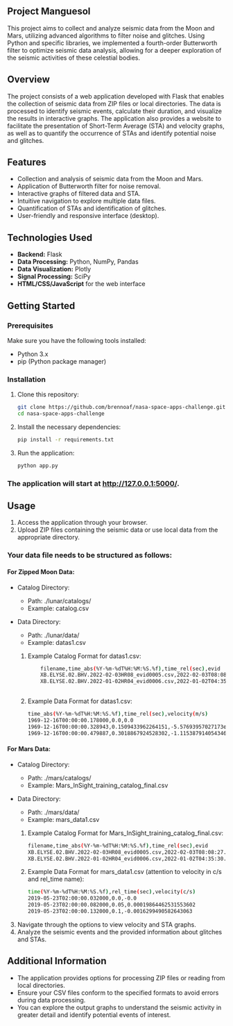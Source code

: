 ## Project Manguesol

This project aims to collect and analyze seismic data from the Moon and Mars, utilizing advanced algorithms to filter noise and glitches. Using Python and specific libraries, we implemented a fourth-order Butterworth filter to optimize seismic data analysis, allowing for a deeper exploration of the seismic activities of these celestial bodies.
## Overview

The project consists of a web application developed with Flask that enables the collection of seismic data from ZIP files or local directories. The data is processed to identify seismic events, calculate their duration, and visualize the results in interactive graphs. The application also provides a website to facilitate the presentation of Short-Term Average (STA) and velocity graphs, as well as to quantify the occurrence of STAs and identify potential noise and glitches.
## Features

- Collection and analysis of seismic data from the Moon and Mars.
- Application of Butterworth filter for noise removal.
- Interactive graphs of filtered data and STA.
- Intuitive navigation to explore multiple data files.
- Quantification of STAs and identification of glitches.
- User-friendly and responsive interface (desktop).
## Technologies Used

- **Backend:** Flask
- **Data Processing:** Python, NumPy, Pandas
- **Data Visualization:** Plotly
- **Signal Processing:** SciPy
- **HTML/CSS/JavaScript** for the web interface

## Getting Started

### Prerequisites

Make sure you have the following tools installed:

- Python 3.x
- pip (Python package manager)

### Installation

1. Clone this repository:
   ```bash
   git clone https://github.com/brennoaf/nasa-space-apps-challenge.git
   cd nasa-space-apps-challenge

2. Install the necessary dependencies:

    ```bash
    pip install -r requirements.txt

3. Run the application:

    ```bash
    python app.py

### The application will start at http://127.0.0.1:5000/.
## Usage

1. Access the application through your browser.
2. Upload ZIP files containing the seismic data or use local data from the appropriate directory.

### Your data file needs to be structured as follows:
#### For Zipped Moon Data:

- Catalog Directory:
    - Path: ./lunar/catalogs/
    - Example: catalog.csv

- Data Directory:
    - Path: ./lunar/data/
    - Example: datas1.csv


    1. Example Catalog Format for datas1.csv:

        ```bash
            filename,time_abs(%Y-%m-%dT%H:%M:%S.%f),time_rel(sec),evid
            XB.ELYSE.02.BHV.2022-02-03HR08_evid0005.csv,2022-02-03T08:08:27.000000,507.0,evid0005
            XB.ELYSE.02.BHV.2022-01-02HR04_evid0006.csv,2022-01-02T04:35:30.000000,2130.0,evid0006
    

    2. Example Data Format for datas1.csv:
    
        ```bash
        time_abs(%Y-%m-%dT%H:%M:%S.%f),time_rel(sec),velocity(m/s)
        1969-12-16T00:00:00.178000,0.0,0.0
        1969-12-16T00:00:00.328943,0.1509433962264151,-5.57693957027173e-15
        1969-12-16T00:00:00.479887,0.3018867924528302,-1.115387914054346e-14


#### For Mars Data:

- Catalog Directory:
    - Path: ./mars/catalogs/
    - Example: Mars_InSight_training_catalog_final.csv

- Data Directory:
    - Path: ./mars/data/
    - Example: mars_data1.csv


    1. Example Catalog Format for Mars_InSight_training_catalog_final.csv:

        ```bash
        filename,time_abs(%Y-%m-%dT%H:%M:%S.%f),time_rel(sec),evid
        XB.ELYSE.02.BHV.2022-02-03HR08_evid0005.csv,2022-02-03T08:08:27.000000,507.0,evid0005
        XB.ELYSE.02.BHV.2022-01-02HR04_evid0006.csv,2022-01-02T04:35:30.000000,2130.0,evid0006


    2. Example Data Format for mars_data1.csv (attention to velocity in c/s and rel_time name):

        ```bash
        time(%Y-%m-%dT%H:%M:%S.%f),rel_time(sec),velocity(c/s)
        2019-05-23T02:00:00.032000,0.0,-0.0
        2019-05-23T02:00:00.082000,0.05,0.00019864462531553602
        2019-05-23T02:00:00.132000,0.1,-0.0016299490582643063

3. Navigate through the options to view velocity and STA graphs.
4. Analyze the seismic events and the provided information about glitches and STAs.
## Additional Information

- The application provides options for processing ZIP files or reading from local directories.
- Ensure your CSV files conform to the specified formats to avoid errors during data processing.
- You can explore the output graphs to understand the seismic activity in greater detail and identify potential events of interest.
